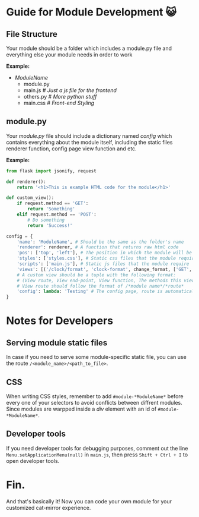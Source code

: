 # Guide for Module Development 😺
## File Structure
Your module should be a folder which includes a module.py file and 
everything else your module needs in order to work

**Example:**
- *ModuleName*
    - module.py
    - main.js # *Just a js file for the frontend*
    - others.py # *More python stuff*
    - main.css # *Front-end Styling*
## **module.py**
Your *module.py* file should include a dictionary named *config* which
contains everything about the module itself, including the static files 
renderer function, config page view function and etc.

**Example:**
```python
from flask import jsonify, request

def renderer():
    return '<h1>This is example HTML code for the module</h1>'

def custom_view():
    if request.method == 'GET':
        return 'Something'
    elif request.method == 'POST':
        # Do something
        return 'Success!'

config = {
    'name': 'ModuleName', # Should be the same as the folder's name
    'renderer': renderer, # A function that returns raw html code
    'pos': ['top', 'left'], # The position in which the module will be rendered
    'styles': ['styles.css'], # Static css files that the module require
    'scripts': ['main.js'], # Static js files that the module require
    'views': [('/clock/format', 'clock-format', change_format, ['GET', 'POST'])], # Custom views
    # A custom view should be a tuple with the following format:
    # (View route, View end-point, View function, The methods this view supports(Optional))
    # View route should follow the format of /*module name*/*route*
    'config': lambda: 'Testing' # The config page, route is automatically set to /config/*module name*
}
```

# Notes for Developers
## Serving module static files
In case if you need to serve some module-specific static file, you can use the route 
`/<module_name>/<path_to_file>`.
## CSS
When writing CSS styles, remember to add `#module-*ModuleName*` before every one of your selectors to avoid conflicts between diffrent modules.
Since modules are warpped inside a *div* element with an id of `#module-*ModuleName*`.

## Developer tools
If you need developer tools for debugging purposes, comment out the line `Menu.setApplicationMenu(null)` in 
`main.js`, then press `Shift + Ctrl + I` to open developer tools.


# Fin.
 And that's basically it! Now you can code your own module for your customized cat-mirror experience.